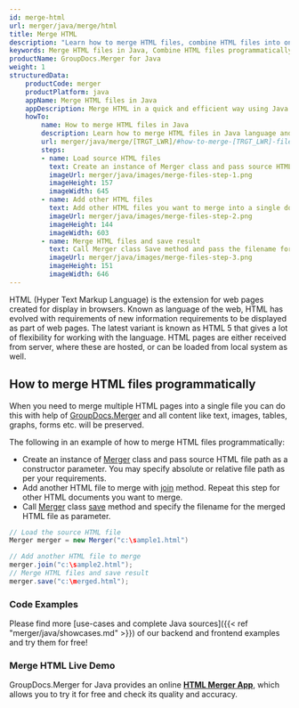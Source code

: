 ```yaml
---
id: merge-html
url: merger/java/merge/html
title: Merge HTML
description: "Learn how to merge HTML files, combine HTML files into one file programmatically in Java language using GroupDocs.Merger for Java library."
keywords: Merge HTML files in Java, Combine HTML files programmatically
productName: GroupDocs.Merger for Java
weight: 1
structuredData:
    productCode: merger
    productPlatform: java
    appName: Merge HTML files in Java
    appDescription: Merge HTML in a quick and efficient way using Java language and GroupDocs.Merger for Java API, without the use of any third-party software like Microsoft or Open Office.
    howTo:
        name: How to merge HTML files in Java 
        description: Learn how to merge HTML files in Java language and GroupDocs.Merger for Java API, without the use of any third-party software like Microsoft or Open Office.
        url: merger/java/merge/[TRGT_LWR]/#how-to-merge-[TRGT_LWR]-files-in-c
        steps:
        - name: Load source HTML files 
          text: Create an instance of Merger class and pass source HTML file path as a constructor parameter. You may specify absolute or relative file path as per your requirements. 
          imageUrl: merger/java/images/merge-files-step-1.png
          imageHeight: 157
          imageWidth: 645
        - name: Add other HTML files
          text: Add other HTML files you want to merge into a single document with Join method of Merger class.
          imageUrl: merger/java/images/merge-files-step-2.png
          imageHeight: 144
          imageWidth: 603
        - name: Merge HTML files and save result 
          text: Call Merger class Save method and pass the filename for the resultant HTML file as parameter.
          imageUrl: merger/java/images/merge-files-step-3.png
          imageHeight: 151
          imageWidth: 646
---
```


HTML (Hyper Text Markup Language) is the extension for web pages created for display in browsers. Known as language of the web, HTML has evolved with requirements of new information requirements to be displayed as part of web pages. The latest variant is known as HTML 5 that gives a lot of flexibility for working with the language. HTML pages are either received from server, where these are hosted, or can be loaded from local system as well.

## How to merge HTML files programmatically

When you need to merge multiple HTML pages into a single file you can do this  with help of [GroupDocs.Merger](https://products.groupdocs.com/merger/java) and all content like text, images, tables, graphs, forms etc. will be preserved.

The following in an example of how to merge HTML files programmatically:

* Create an instance of [Merger](https://apireference.groupdocs.com/merger/java/com.groupdocs.merger/Merger) class and pass source HTML file path as a constructor parameter. You may specify absolute or relative file path as per your requirements.
* Add another HTML file to merge with [join](https://apireference.groupdocs.com/merger/java/com.groupdocs.merger/Merger#join(java.io.InputStream)) method. Repeat this step for other HTML documents you want to merge.
* Call [Merger](https://apireference.groupdocs.com/merger/java/com.groupdocs.merger/Merger) class [save](https://apireference.groupdocs.com/merger/java/com.groupdocs.merger/Merger#save(java.io.OutputStream)) method and specify the filename for the merged HTML file as parameter.

```java
// Load the source HTML file
Merger merger = new Merger("c:\sample1.html")

// Add another HTML file to merge
merger.join("c:\sample2.html");
// Merge HTML files and save result
merger.save("c:\merged.html");
```

### Code Examples

Please find more [use-cases and complete Java sources]({{< ref "merger/java/showcases.md" >}}) of our backend and frontend examples and try them for free!

### Merge HTML Live Demo

GroupDocs.Merger for Java provides an online [**HTML Merger App**](https://products.groupdocs.app/merger/html), which allows you to try it for free and check its quality and accuracy.
